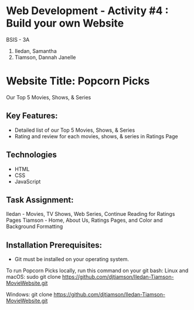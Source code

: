 # Web Development - Activity #4 : Build your own Website

BSIS - 3A
  1. Iledan, Samantha
  2. Tiamson, Dannah Janelle

# Website Title: Popcorn Picks
Our Top 5 Movies, Shows, & Series

## Key Features:
- Detailed list of our Top 5 Movies, Shows, & Series
- Rating and review for each movies, shows, & series in Ratings Page

 ## Technologies
 - HTML
 - CSS
 - JavaScript

## Task Assignment:
Iledan - Movies, TV Shows, Web Series, Continue Reading for Ratings Pages
Tiamson - Home, About Us, Ratings Pages, and Color and Background Formatting

## Installation Prerequisites:
- Git must be installed on your operating system.

To run Popcorn Picks locally, run this command on your git bash:
Linux and macOS:
sudo git clone https://github.com/djtiamson/Iledan-Tiamson-MovieWebsite.git

Windows:
git clone https://github.com/djtiamson/Iledan-Tiamson-MovieWebsite.git
